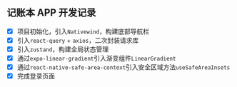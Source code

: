 <!--
 * @Author: 陈尼克 xianyou1993@qq.com
 * @Date: 1985-10-26 16:15:00
 * @LastEditors: 陈尼克 xianyou1993@qq.com
 * @LastEditTime: 2025-01-25 15:07:07
 * @FilePath: /jue-note/README.md
 * @Description: 这是默认设置,请设置`customMade`, 打开koroFileHeader查看配置 进行设置: https://github.com/OBKoro1/koro1FileHeader/wiki/%E9%85%8D%E7%BD%AE
-->
## 记账本 APP 开发记录
- [x] 项目初始化，引入`Nativewind`，构建底部导航栏
- [x] 引入`react-query` + `axios`，二次封装请求库
- [x] 引入`zustand`，构建全局状态管理
- [x] 通过`expo-linear-gradient`引入渐变组件`LinearGradient`
- [x] 通过`react-native-safe-area-context`引入安全区域方法`useSafeAreaInsets`
- [x] 完成登录页面